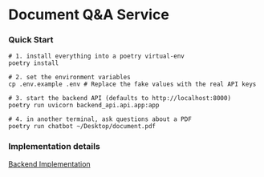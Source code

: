 # Document Q&A Service

### Quick Start
```
# 1. install everything into a poetry virtual-env
poetry install

# 2. set the environment variables
cp .env.example .env # Replace the fake values with the real API keys

# 3. start the backend API (defaults to http://localhost:8000)
poetry run uvicorn backend_api.api.app:app

# 4. in another terminal, ask questions about a PDF
poetry run chatbot ~/Desktop/document.pdf
```

### Implementation details
[Backend Implementation](backend/README.md)
